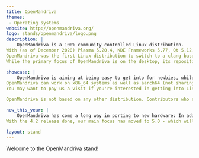 ```yaml
---
title: OpenMandriva
themes:
 - Operating systems
website: http://openmandriva.org/
logo: stands/openmandriva/logo.png
description: |
    OpenMandriva is a 100% community controlled Linux distribution.
With (as of December 2020) Plasma 5.20.4, KDE Frameworks 5.77, Qt 5.12.2 and LibreOffice 7.1, it is one of the most current distributions available.
OpenMandriva was the first Linux distribution to switch to a clang based toolchain. In the current version, even the kernel is built with clang 11.
While the primary focus of OpenMandriva is on the desktop, its repositories also contain a state of the art server stack.

showcase: |
    OpenMandriva is aiming at being easy to get into for newbies, while being one of the most innovative distributions for developers. We were the first to switch to the clang toolchain, and are working on new interesting developer features for our 5.0 release.
OpenMandriva can work on x86_64 systems as well as aarch64 (not sharing some other distributions' limitation to UEFI compliant aarch64 server platforms), and can run as a desktop, workstation, server, or - since the advent of OpenMandriva on PinePhone - smartphone.
You may want to pay us a visit if you're interested in getting into Linux or you're looking for a project that can use your help as a volunteer.

OpenMandriva is not based on any other distribution. Contributors who are so inclined can do more than just submit a new theme or add an extra package.

new_this_year: |
    OpenMandriva has come a long way in porting to new hardware: In addition to the traditional x86_64 distribution and the extra version optimized specifically for AMD Ryzen processors, OpenMandriva now runs on Pinebook Pro, Cubox Pulse, various ARM devboards, and UEFI capable Aarch64 servers. A phone stack running on PinePhone is in the works (and ready for initial use). A RISC-V port is also in the works (presently running in qemu) and should be ready for daily use shortly after we can get our hands on Hifive Unmatched boards.
With the 4.2 release done, our main focus has moved to 5.0 - which will bring many improvements to the core system, such as making crosscompiling and targeting multiple architectures easier than ever.

layout: stand
---
```

Welcome to the OpenMandriva stand!
